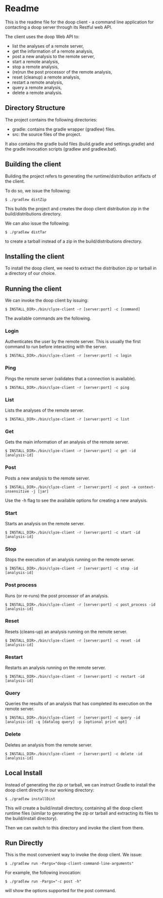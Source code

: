 # Readme

This is the readme file for the doop client - a command line application for contacting a doop server through its Restful web API.

The client uses the doop Web API to:

* list the analyses of a remote server,
* get the information of a remote analysis,
* post a new analysis to the remote server,
* start a remote analysis,
* stop a remote analysis,
* (re)run the post processor of the remote analysis,
* reset (cleanup) a remote analysis,
* restart a remote analysis,
* query a remote analysis,
* delete a remote analysis.

## Directory Structure

The project contains the following directories:

* gradle: contains the gradle wrapper (gradlew) files.
* src: the source files of the project.

It also contains the gradle build files (build.gradle and settings.gradle) and the gradle invocation scripts (gradlew and gradlew.bat).

## Building the client

Building the project refers to generating the runtime/distribution artifacts of the client.

To do so, we issue the following:

    $ ./gradlew distZip

This builds the project and creates the doop client distribution zip in the build/distributions directory.

We can also issue the following:

    $ ./gradlew distTar

to create a tarball instead of a zip in the build/distributions directory.

## Installing the client

To install the doop client, we need to extract the distribution zip or tarball in a directory of our choice.

## Running the client

We can invoke the doop client by issuing:

    $ INSTALL_DIR>./bin/clyze-client -r [server:port] -c [command]

The available commands are the following.

### Login
Authenticates the user by the remote server. This is usually the first command to run before interacting with the server.

    $ INSTALL_DIR>./bin/clyze-client -r [server:port] -c login

### Ping
Pings the remote server (validates that a connection is available).

    $ INSTALL_DIR>./bin/clyze-client -r [server:port] -c ping

### List
Lists the analyses of the remote server.

    $ INSTALL_DIR>./bin/clyze-client -r [server:port] -c list

### Get
Gets the main information of an analysis of the remote server.

    $ INSTALL_DIR>./bin/clyze-client -r [server:port] -c get -id [analysis-id]

### Post
Posts a new analysis to the remote server.

    $ INSTALL_DIR>./bin/clyze-client -r [server:port] -c post -a context-insensitive -j [jar]

Use the -h flag to see the available options for creating a new analysis.

### Start
Starts an analysis on the remote server.

    $ INSTALL_DIR>./bin/clyze-client -r [server:port] -c start -id [analysis-id]

### Stop
Stops the execution of an analysis running on the remote server.

    $ INSTALL_DIR>./bin/clyze-client -r [server:port] -c stop -id [analysis-id]

### Post process
Runs (or re-runs) the post processor of an analysis.

    $ INSTALL_DIR>./bin/clyze-client -r [server:port] -c post_process -id [analysis-id]

### Reset
Resets (cleans-up) an analysis running on the remote server.

    $ INSTALL_DIR>./bin/clyze-client -r [server:port] -c reset -id [analysis-id]
    
### Restart
Restarts an analysis running on the remote server.

    $ INSTALL_DIR>./bin/clyze-client -r [server:port] -c restart -id [analysis-id]

### Query
Queries the results of an analysis that has completed its execution on the remote server.

    $ INSTALL_DIR>./bin/clyze-client -r [server:port] -c query -id [analysis-id] -q [datalog query] -p [optional print opt]

### Delete
Deletes an analysis from the remote server.

    $ INSTALL_DIR>./bin/clyze-client -r [server:port] -c delete -id [analysis-id]

## Local Install

Instead of generating the zip or tarball, we can instruct Gradle to install the doop client directly in our working directory:

    $ ./gradlew installDist

This will create a build/install directory, containing all the doop client runtime files 
(similar to generating the zip or tarball and extracting its files to the build/install directory).

Then we can switch to this directory and invoke the client from there.

## Run Directly

This is the most convenient way to invoke the doop client. We issue:

    $ ./gradlew run -Pargs="doop-client-command-line-arguments"

For example, the following invocation:

    $ ./gradlew run -Pargs="-c post -h"

will show the options supported for the post command.

